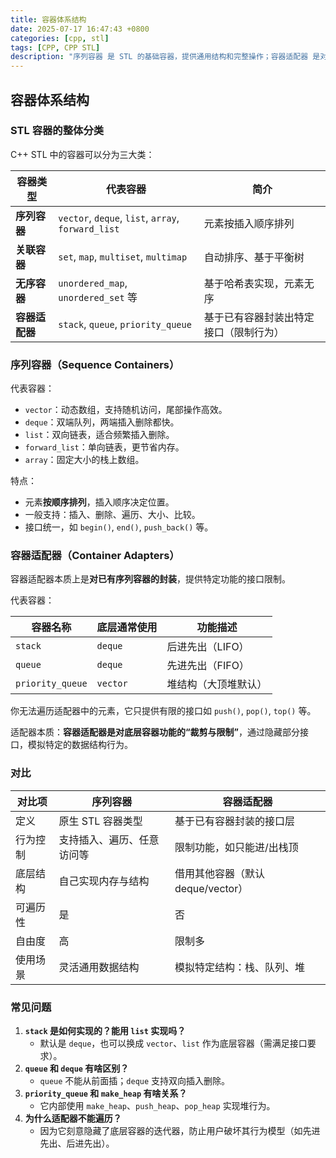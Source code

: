 ```yaml
---
title: 容器体系结构
date: 2025-07-17 16:47:43 +0800
categories: [cpp, stl]
tags: [CPP, CPP STL]
description: "序列容器 是 STL 的基础容器，提供通用结构和完整操作；容器适配器 是对这些容器的封装，模拟特定行为（如栈、队列）并限制接口以保障抽象。"
---
```

## 容器体系结构

### STL 容器的整体分类

C++ STL 中的容器可以分为三大类：

| 容器类型       | 代表容器                                           | 简介                                   |
| -------------- | -------------------------------------------------- | -------------------------------------- |
| **序列容器**   | `vector`, `deque`, `list`, `array`, `forward_list` | 元素按插入顺序排列                     |
| **关联容器**   | `set`, `map`, `multiset`, `multimap`               | 自动排序、基于平衡树                   |
| **无序容器**   | `unordered_map`, `unordered_set` 等                | 基于哈希表实现，元素无序               |
| **容器适配器** | `stack`, `queue`, `priority_queue`                 | 基于已有容器封装出特定接口（限制行为） |

### 序列容器（Sequence Containers）

代表容器：

- `vector`：动态数组，支持随机访问，尾部操作高效。
- `deque`：双端队列，两端插入删除都快。
- `list`：双向链表，适合频繁插入删除。
- `forward_list`：单向链表，更节省内存。
- `array`：固定大小的栈上数组。

特点：

- 元素**按顺序排列**，插入顺序决定位置。
- 一般支持：插入、删除、遍历、大小、比较。
- 接口统一，如 `begin()`, `end()`, `push_back()` 等。

### 容器适配器（Container Adapters）

容器适配器本质上是**对已有序列容器的封装**，提供特定功能的接口限制。

代表容器：

| 容器名称         | 底层通常使用 | 功能描述             |
| ---------------- | ------------ | -------------------- |
| `stack`          | `deque`      | 后进先出（LIFO）     |
| `queue`          | `deque`      | 先进先出（FIFO）     |
| `priority_queue` | `vector`     | 堆结构（大顶堆默认） |

你无法遍历适配器中的元素，它只提供有限的接口如 `push()`, `pop()`, `top()` 等。

适配器本质：**容器适配器是对底层容器功能的“裁剪与限制”**，通过隐藏部分接口，模拟特定的数据结构行为。

### 对比

| 对比项   | 序列容器                   | 容器适配器                        |
| -------- | -------------------------- | --------------------------------- |
| 定义     | 原生 STL 容器类型          | 基于已有容器封装的接口层          |
| 行为控制 | 支持插入、遍历、任意访问等 | 限制功能，如只能进/出栈顶         |
| 底层结构 | 自己实现内存与结构         | 借用其他容器（默认 deque/vector） |
| 可遍历性 | 是                         | 否                                |
| 自由度   | 高                         | 限制多                            |
| 使用场景 | 灵活通用数据结构           | 模拟特定结构：栈、队列、堆        |

### 常见问题

1. **`stack` 是如何实现的？能用 `list` 实现吗？**
   - 默认是 `deque`，也可以换成 `vector`、`list` 作为底层容器（需满足接口要求）。
2. **`queue` 和 `deque` 有啥区别？**
   - `queue` 不能从前面插；`deque` 支持双向插入删除。
3. **`priority_queue` 和 `make_heap` 有啥关系？**
   - 它内部使用 `make_heap`、`push_heap`、`pop_heap` 实现堆行为。
4. **为什么适配器不能遍历？**
   - 因为它刻意隐藏了底层容器的迭代器，防止用户破坏其行为模型（如先进先出、后进先出）。
